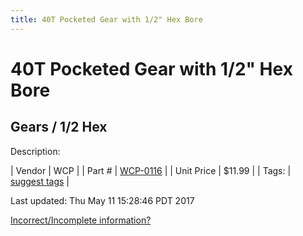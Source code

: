 ```yaml
---
title: 40T Pocketed Gear with 1/2" Hex Bore
---
```


# 40T Pocketed Gear with 1/2" Hex Bore
## Gears / 1/2 Hex
Description: 	 

| Vendor | WCP | 
| Part # | [WCP-0116](http://www.wcproducts.net/WCP-0116) | 
| Unit Price | $11.99 | 
| Tags: | [suggest tags](https://docs.google.com/forms/d/e/1FAIpQLSeWyY8v3RgOty-MyWmh9U0iivNYN_molChYyS-0U-o-kOAv_g/viewform) | 

Last updated: Thu May 11 15:28:46 PDT 2017

 [Incorrect/Incomplete information?](https://docs.google.com/forms/d/e/1FAIpQLSeWyY8v3RgOty-MyWmh9U0iivNYN_molChYyS-0U-o-kOAv_g/viewform)
